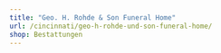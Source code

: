 ```yaml
---
title: "Geo. H. Rohde & Son Funeral Home"
url: /cincinnati/geo-h-rohde-und-son-funeral-home/
shop: Bestattungen
---
```

